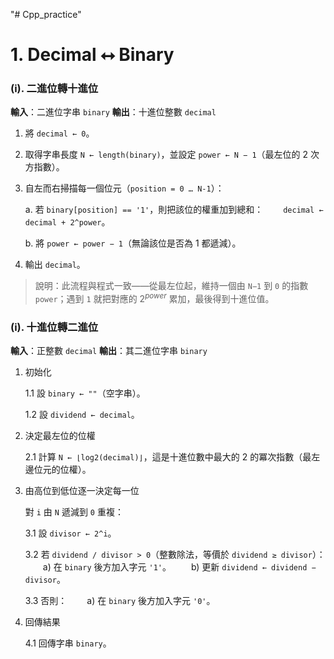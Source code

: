 "# Cpp_practice" 

# 1. Decimal ⭤  Binary

### (i). 二進位轉十進位
**輸入**：二進位字串 `binary`
**輸出**：十進位整數 `decimal`

1. 將 `decimal ← 0`。
2. 取得字串長度 `N ← length(binary)`，並設定 `power ← N − 1`（最左位的 2 次方指數）。
3. 自左而右掃描每一個位元（`position = 0 … N-1`）：
   
   a. 若 `binary[position] == '1'`，則把該位的權重加到總和：
     `decimal ← decimal + 2^power`。
   
   b. 將 `power ← power − 1`（無論該位是否為 1 都遞減）。
   
5. 輸出 `decimal`。

> 說明：此流程與程式一致——從最左位起，維持一個由 `N−1` 到 `0` 的指數 `power`；遇到 `1` 就把對應的 $2^{power}$ 累加，最後得到十進位值。



### (i). 十進位轉二進位
**輸入**：正整數 `decimal`
**輸出**：其二進位字串 `binary`

1. 初始化
   
   1.1 設 `binary ← ""`（空字串）。
   
   1.2 設 `dividend ← decimal`。

2. 決定最左位的位權
   
   2.1 計算 `N ← ⌊log2(decimal)⌋`，這是十進位數中最大的 2 的冪次指數（最左邊位元的位權）。

3. 由高位到低位逐一決定每一位

   對 `i` 由 `N` 遞減到 `0` 重複：
   
   3.1 設 `divisor ← 2^i`。
   
   3.2 若 `dividend / divisor > 0`（整數除法，等價於 `dividend ≥ divisor`）：
     a) 在 `binary` 後方加入字元 `'1'`。
     b) 更新 `dividend ← dividend − divisor`。
   
   3.3 否則：
     a) 在 `binary` 後方加入字元 `'0'`。

4. 回傳結果
   
   4.1 回傳字串 `binary`。
